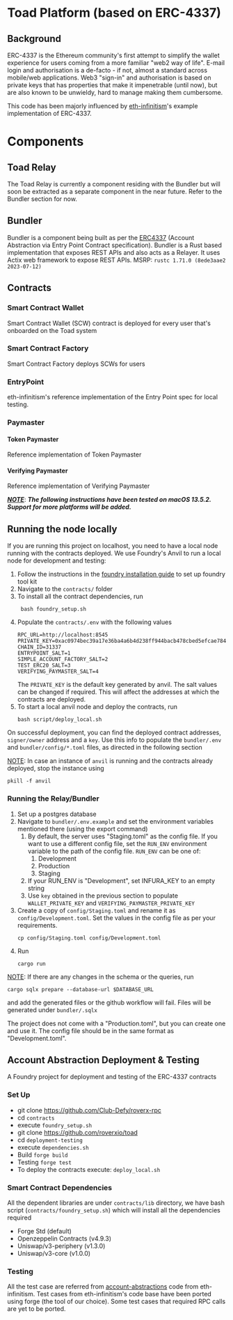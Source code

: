 # Toad Platform (based on ERC-4337)

## Background
ERC-4337 is the Ethereum community's first attempt to simplify the wallet experience for users coming from a more familiar "web2 way of life". E-mail login and authorisation is a de-facto - if not, almost a standard across mobile/web applications.  Web3 "sign-in" and authorisation is based on private keys that has properties that make it impenetrable (until now), but are also known to be unwieldy, hard to manage making them cumbersome. 

This code has been majorly influenced by [eth-infinitism](https://github.com/eth-infinitism)'s example implementation of ERC-4337.

# Components
## Toad Relay
 The Toad Relay is currently a component residing with the Bundler but will soon be extracted as a separate component in the near future. 
 Refer to the Bundler section for now.   
## Bundler
Bundler is a component being built as per the [ERC4337](https://eips.ethereum.org/EIPS/eip-4337#rpc-methods-eth-namespace) (Account Abstraction via Entry Point Contract specification). Bundler is a Rust based implementation that exposes REST APIs and also acts as a Relayer.
It uses Actix web framework to expose REST APIs.
MSRP: `rustc 1.71.0 (8ede3aae2 2023-07-12)`
## Contracts
### Smart Contract Wallet
Smart Contract Wallet (SCW) contract is deployed for every user that's onboarded on the Toad system
### Smart Contract Factory 
Smart Contract Factory deploys SCWs for users
### EntryPoint
eth-infinitism's reference implementation of the Entry Point spec for local testing.
### Paymaster
   #### Token Paymaster
   Reference implementation of Token Paymaster
   #### Verifying Paymaster 
   Reference implementation of Verifying Paymaster


<ins>**_NOTE_**</ins>: _**The following instructions have been tested on macOS 13.5.2. Support for more platforms will be added.**_
## Running the node locally
If you are running this project on localhost, you need to have a local node running with the contracts deployed. We use Foundry's Anvil to run a local node for development and testing:
1. Follow the instructions in the [foundry installation guide](https://book.getfoundry.sh/getting-started/installation) to set up foundry tool kit
2. Navigate to the `contracts/` folder
3. To install all the contract dependencies, run
   ```
    bash foundry_setup.sh
   ```
4. Populate the `contracts/.env` with the following values
    ```
    RPC_URL=http://localhost:8545
   PRIVATE_KEY=0xac0974bec39a17e36ba4a6b4d238ff944bacb478cbed5efcae784d7bf4f2ff80
   CHAIN_ID=31337
   ENTRYPOINT_SALT=1
   SIMPLE_ACCOUNT_FACTORY_SALT=2
   TEST_ERC20_SALT=3
   VERIFYING_PAYMASTER_SALT=4
    ```
   The `PRIVATE_KEY` is the default key generated by anvil.
   The salt values can be changed if required. This will affect the addresses at which the contracts are deployed.
5. To start a local anvil node and deploy the contracts, run
    ```
    bash script/deploy_local.sh
   ```

On successful deployment, you can find the deployed contract addresses, `signer/owner` address and a `key`. Use this info to populate the `bundler/.env` and `bundler/config/*.toml` files, as directed in the following section

<ins>NOTE</ins>: In case an instance of `anvil` is running and the contracts already deployed, stop the instance using
```
pkill -f anvil
```


### Running the Relay/Bundler
1. Set up a postgres database
2. Navigate to `bundler/.env.example` and set the environment variables mentioned there (using the export command)
   1. By default, the server uses "Staging.toml" as the config file. If you want to use a different config file, set the `RUN_ENV` environment variable to the path of the config file. `RUN_ENV` can be one of:
      1. Development
      2. Production
      3. Staging
   2. If your RUN_ENV is "Development", set INFURA_KEY to an empty string
   3. Use `key` obtained in the previous section to populate `WALLET_PRIVATE_KEY` and `VERIFYING_PAYMASTER_PRIVATE_KEY`
3. Create a copy of `config/Staging.toml` and rename it as `config/Development.toml`. Set the values in the config file as per your requirements.
   ```
   cp config/Staging.toml config/Development.toml
   ```
4. Run
    ```
   cargo run
   ```

<ins>NOTE</ins>: If there are any changes in the schema or the queries, run 
   ```
   cargo sqlx prepare --database-url $DATABASE_URL
   ```
   and add the generated files or the github workflow will fail. Files will be generated under `bundler/.sqlx`

The project does not come with a "Production.toml", but you can create one and use it. The config file should be in the same format as "Development.toml".

## Account Abstraction Deployment & Testing

A Foundry project for deployment and testing of the ERC-4337 contracts

### Set Up
- git clone https://github.com/Club-Defy/roverx-rpc
- cd `contracts`
- execute `foundry_setup.sh`
- git clone https://github.com/roverxio/toad
- cd `deployment-testing`
- execute `dependencies.sh`
- Build `forge build`
- Testing `forge test`
- To deploy the contracts execute: `deploy_local.sh`

### Smart Contract Dependencies
All the dependent libraries are under `contracts/lib` directory, we have bash script (`contracts/foundry_setup.sh`) which will install all the dependencies required
- Forge Std (default)
- Openzeppelin Contracts (v4.9.3)
- Uniswap/v3-periphery (v1.3.0)
- Uniswap/v3-core (v1.0.0)

### Testing
All the test case are referred from [account-abstractions](https://github.com/eth-infinitism/account-abstraction) code from eth-infinitism. Test cases from eth-infinitism's code base have been ported using forge (the tool of our choice). Some test cases that required RPC calls are yet to be ported. 
